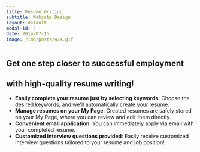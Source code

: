 ```yaml
---
title: Resume Writing
subtitle: Website Design
layout: default
modal-id: 4
date: 2014-07-15
image: /img/posts/4/4.gif
---
```

## Get one step closer to successful employment 
## with high-quality resume writing!
- **Easily complete your resume just by selecting keywords**: Choose the desired keywords, and we'll automatically create your resume.
- **Manage resumes on your My Page**: Created resumes are safely stored on your My Page, where you can review and edit them directly.
- **Convenient email application**: You can immediately apply via email with your completed resume.
- **Customized interview questions provided**: Easily receive customized interview questions tailored to your resume and job position!
